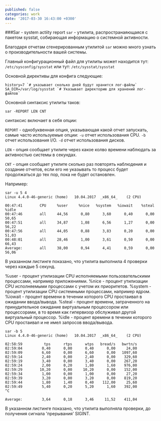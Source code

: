 ```yaml
---
published: false
categories: work
date: '2017-03-30 16:43:00 +0300'
---
```

###Sar - system actiity report
`sar` - утилита, распространаяющаяся с пакетом sysstat, собирающая информацию о системной активности.

Благодаря отчетам сгенерированным утилитой `sar` можно много узнать о производительности вашей системы.

Главный конфигурационный файл для утилиты может находится тут: `/etc/sysconfig/sysstat` или тут: `/etc/sysstat/sysstat`

Основной директивы для конфига следующие:

```
history=7 `# указывает сколько дней будут хранится лог-файлы`
SA_DIR=/var/log/sysstat `# Указывает директорию для хранений лог-файлов`
```

Основной синтаксис утилиты таков:

`sar -REPORT LEN CNT`

синтаксис включает в себя опции:

`REPORT` - однобуквенная опция, указывающая какой отчет запускать, самые часто используемые опции:
`-u` отчет использования CPU.
`-b` отчет использования I/O.
`-d` отчет использования дисков.

`LEN` - опция сообщает утилите через какое колво времени наблюдать за активностью системы в секундах.

`CNT` - опция сообщает утилите сколько раз повторять наблюдения и создание отчетов, если его не указывать то процесс будет продолжаться до тех пор, пока не будет остановлен.

Например:

```
sar -u 5 4
Linux 4.4.0-46-generic (home) 	10.04.2017 	_x86_64_	(2 CPU)

00:47:41        CPU     %user     %nice   %system   %iowait    %steal     %idle
00:47:46        all     44,56      0,80      3,60      0,40      0,00     50,65
00:47:51        all     34,87      1,08      6,56      1,27      0,00     56,22
00:47:56        all     44,05      0,88      3,83      0,20      0,00     51,03
00:48:01        all     28,46      1,00      3,61      0,50      0,00     66,43
Average:        all     38,00      0,94      4,41      0,59      0,00     56,06
```
В указанном листинге показано, что утилита выполнила 4 проверки через каждые 5 секунд.

%user - процент утилизации CPU исполняемыми пользовательскими процессами, например приложениями.
%nice - процент утилизации CPU исполняемыми процессами с учетом их приоритетов.
%system - процент утилизации CPU системными процессами, например ядром.
%iowait - процент времени в течении которого CPU простаивал в ожидании ввода/вывода.
%steal - процент времени, затраченного на принудительное ожидание виртуальным процессором или процессорами, в то время как гипервизор обслуживал другой виртуальный процессор.
%idle - процент времени в течении которого CPU простаивал и не имел запросов ввода/вывода.

```
sar -b 5
Linux 4.4.0-46-generic (home) 	10.04.2017 	_x86_64_	(2 CPU)

02:58:59          tps      rtps      wtps   bread/s   bwrtn/s
02:59:04         0,40      0,00      0,40      0,00     24,00
02:59:09         6,60      0,00      6,60      0,00   1097,60
02:59:14         2,40      0,00      2,40      0,00    329,60
02:59:19         3,40      0,00      3,40      0,00    267,20
02:59:24         2,00      0,20      1,80      1,60    976,00
02:59:29        10,20      0,00     10,20      0,00    152,00
02:59:34         1,00      0,00      1,00      0,00     27,20
02:59:39         3,20      0,00      3,20      0,00    819,20
02:59:44         1,80      1,40      0,40    112,00     25,60
02:59:49         5,40      0,20      5,20      1,60    392,00
^C

Average:         3,64      0,18      3,46     11,52    411,04
```
В указанном листинге показано, что утилита выполняла проверки, до получения сигнала 'прерывания' SIGINT.



